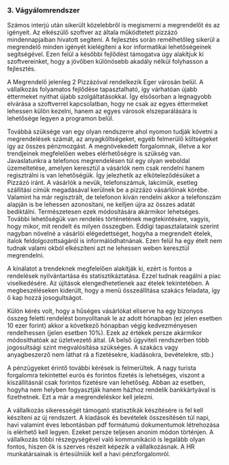 ﻿### 3. Vágyálomrendszer
Számos interjú után sikerült közelebbről is megismerni a megrendelőt és az igényeit. Az elkészülő szoftver az általa működtetett pizzázó mindennapjaiban hivatott segíteni. A fejlesztés során remélhetőleg sikerül a megrendelő minden igényét kielégíteni a kor informatikai lehetőségeinek segítségével. Ezen felül a későbbi fejlődést támogatva úgy alakítjuk ki szoftvereinket, hogy a jövőben különösebb akadály nélkül folyhasson a fejlesztés.

A Megrendelő jelenleg 2 Pizzázóval rendelkezik Eger városán belül. A vállalkozás folyamatos fejlődése tapasztalható, így várhatóan újabb éttermeket nyithat újabb szolgáltatásokkal. Így elsősorban a legnagyobb elvárása a szoftverrel kapcsolatban, hogy ne csak az egyes éttermeket lehessen külön kezelni, hanem az egyes városok elszeparálására is lehetősége legyen a programon belül.

Továbbá szüksége van egy olyan rendszerre ahol nyomon tudják követni a megrendelések számát, az anyagköltségeket, egyéb felmerülő költségeket így az összes pénzmozgást. A megnövekedett forgalomnak, illetve a kor trendjeinek megfelelően webes elérhetőségre is szükség van. Javaslatunkra a telefonos megrendelésen túl egy olyan weboldal üzemeltetése, amelyen keresztül a vásárlók nem csak rendelni hanem regisztrálni is van lehetőségük. Így jelezhetik az elköteleződésüket a Pizzázó iránt. A vásárlók a nevük, telefonszámuk, lakcímük, esetleg szállítási címük megadásával kerülnek be a pizzázó vásárlóinak körébe. Valamint ha már regisztrált, de telefonon kíván rendelni akkor a telefonszám alapján is be lehessen azonosítani, ne kelljen újra az összes adatát bediktálni. Természetesen ezek módosítására akármikor lehetséges. További lehetőségük van rendelés történetének megtekintésére, vagyis, hogy mikor, mit rendelt és milyen összegben. Eddigi tapasztalataink szerint nagyban növelné a vásárlói elégedettséget, hogyha a megrendelt ételek, italok feldolgozottságáról is informálódhatnának. Ezen felül ha egy ételt nem tudnak valami okból elkészíteni azt ne lehessen weben keresztül megrendelni.

A kínálatot a trendeknek megfelelően alakítják ki, ezért is fontos a rendelések nyilvántartása és statisztikáztatása. Ezzel tudnak reagálni a piac viselkedésére. Az újítások elengedhetetlenek aaz ételek tekintetében. A megbeszéléseken kiderült, hogy a menü összeállítása szakács feladata, így ő kap hozzá josogultságot.

Külön kérés volt, hogy a hűséges vásárlókat eliserve ha egy bizonyos összeg feletti rendelést bonyolítanak le az adott hónapban (ez jelen esetben 10 ezer forint) akkor a következő hónapban végig kedvezményesen rendelhessen (jelen esetben 10%). Ezek az értékek persze akármikor módosíthatóak az üzletvezető által.
(A belső ügyviteli rendszerben több jogosultsági szint megvalósítása szükséges. A szakács vagy anyagbeszerző nem láthat rá a fizetésekre, kiadásokra, bevételekre, stb.)

A pénzügyeket érintő további kérések is felmerültek. A nagy turista forgalomra tekintettel eurós és forintos fizetés is lehetséges, viszont a kiszállításnál csak forintos fizetésre van lehetőség. Abban az esetben, hogyha nem helyben fogyasztják hanem házhoz rendelik bankkártyával is fizethetnek. Ezt a  már a megrendeléskor kell jelezni.

A vállalkozás sikerességét támogató statisztikák készítésére is fel kell készíteni az új rendszert. A kiadások és bevételek összesítésén túl napi, havi valamint éves lebontásban pdf formátumú dokumentumok létrehozása is elérhető kell legyen. Ezeket persze teljesen anonim módon történjen. A vállalkozás többi részegységével való kommunikáció is legalább olyan fontos, hiszen ők is szerves részeit képezik a vállalkozásnak. A HR munkatársainak is értesülniük kell a havi pénzforgalomról.
